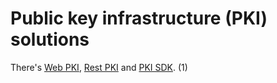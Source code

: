 ﻿---
uid: docs.lacunasoftware.com/articles/pki-guide
---
# Public key infrastructure (PKI) solutions

There's [Web PKI](../web-pki/index.md), [Rest PKI](../rest-pki/index.md) and [PKI SDK](../pki-sdk/index.md). (1)

